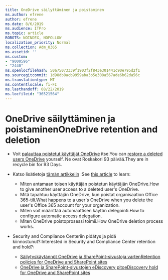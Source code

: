 ```yaml
---
title: OneDrive säilyttäminen ja poistaminen
ms.author: efrene
author: efrene
ms.date: 8/6/2019
ms.audience: ITPro
ms.topic: article
ROBOTS: NOINDEX, NOFOLLOW
localization_priority: Normal
ms.collection: Adm_O365
ms.assetid: ''
ms.custom:
- "9000596"
- "2440"
ms.openlocfilehash: 50a75073339f1903f2f843e301441c90e795d2f1
ms.sourcegitcommit: 1d98db8acb9959aba3b5e308a567ade6b62da56c
ms.translationtype: MT
ms.contentlocale: fi-FI
ms.lasthandoff: 08/22/2019
ms.locfileid: "36521564"
---
```

# <a name="onedrive-retention-and-deletion"></a><span data-ttu-id="c9396-102">OneDrive säilyttäminen ja poistaminen</span><span class="sxs-lookup"><span data-stu-id="c9396-102">OneDrive retention and deletion</span></span>

- <span data-ttu-id="c9396-103">Voit [palauttaa poistetut käyttäjät OneDrive](https://docs.microsoft.com/onedrive/restore-deleted-onedrive) itse.</span><span class="sxs-lookup"><span data-stu-id="c9396-103">You can [restore a deleted users OneDrive](https://docs.microsoft.com/onedrive/restore-deleted-onedrive) yourself.</span></span> <span data-ttu-id="c9396-104">Ne ovat Roskakori 93 päivää.</span><span class="sxs-lookup"><span data-stu-id="c9396-104">They are in recycle bin for 93 Days.</span></span> 

- <span data-ttu-id="c9396-105">Katso lisätietoja [tämän artikkelin](https://docs.microsoft.com/onedrive/restore-deleted-onedrive) :</span><span class="sxs-lookup"><span data-stu-id="c9396-105">See [this article](https://docs.microsoft.com/onedrive/restore-deleted-onedrive) to learn:</span></span>
    - <span data-ttu-id="c9396-106">Miten antamaan toisen käyttäjän poistetun käyttäjän OneDrive.</span><span class="sxs-lookup"><span data-stu-id="c9396-106">How to give another user access to a deleted user's OneDrive.</span></span>
    - <span data-ttu-id="c9396-107">Mitä tapahtuu käyttäjän OneDrive, kun poistat organisaation Office 365-tili.</span><span class="sxs-lookup"><span data-stu-id="c9396-107">What happens to a user's OneDrive when you delete the user's Office 365 account for your organization.</span></span>
    - <span data-ttu-id="c9396-108">Miten voit määrittää automaattisen käytön delegointi.</span><span class="sxs-lookup"><span data-stu-id="c9396-108">How to configure automatic access delegation.</span></span>
    - <span data-ttu-id="c9396-109">Miten OneDrive poistoprosessi toimii.</span><span class="sxs-lookup"><span data-stu-id="c9396-109">How OneDrive deletion process works.</span></span>

- <span data-ttu-id="c9396-110">Security and Compliance Centeriin pidätys ja pidä kiinnostunut?:</span><span class="sxs-lookup"><span data-stu-id="c9396-110">Interested in Security and Compliance Center retention and hold?:</span></span>
    - [<span data-ttu-id="c9396-111">Säilytyskäytännöt OneDrive ja SharePoint-sivustoja varten</span><span class="sxs-lookup"><span data-stu-id="c9396-111">Retention policies for OneDrive and SharePoint sites</span></span>](https://docs.microsoft.com/office365/securitycompliance/retention-policies?redirectSourcePath=%252farticle%252f5e377752-700d-4870-9b6d-12bfc12d2423#content-in-onedrive-accounts-and-sharepoint-sites)
    - [<span data-ttu-id="c9396-112">OneDrive ja SharePoint-sivustojen eDiscovery pito</span><span class="sxs-lookup"><span data-stu-id="c9396-112">eDiscovery hold for OneDrive and SharePoint sites</span></span>](https://docs.microsoft.com/office365/securitycompliance/ediscovery-cases#step-4-place-content-locations-on-hold)



